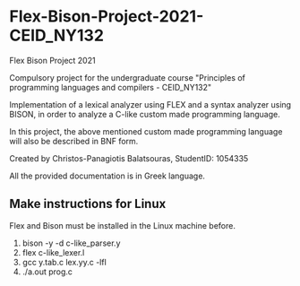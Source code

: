 # Flex-Bison-Project-2021-CEID_NY132
Flex Bison Project 2021

Compulsory project for the undergraduate course "Principles of programming languages and compilers - CEID_NY132"

Implementation of a lexical analyzer using FLEX and a syntax analyzer using BISON, in order to analyze a C-like custom made programming language.

In this project, the above mentioned custom made programming language will also be described in BNF form.

Created by Christos-Panagiotis Balatsouras, StudentID: 1054335

All the provided documentation is in Greek language.

## Make instructions for Linux

Flex and Bison must be installed in the Linux machine before.

1. bison -y -d c-like_parser.y
2. flex c-like_lexer.l
3. gcc y.tab.c lex.yy.c -lfl
4. ./a.out prog.c

